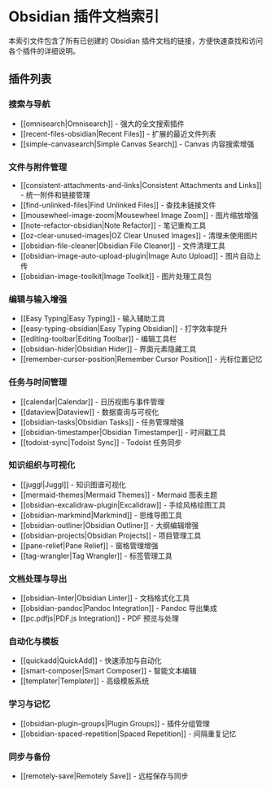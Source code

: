 # Obsidian 插件文档索引

本索引文件包含了所有已创建的 Obsidian 插件文档的链接，方便快速查找和访问各个插件的详细说明。

## 插件列表

### 搜索与导航
- [[omnisearch|Omnisearch]] - 强大的全文搜索插件
- [[recent-files-obsidian|Recent Files]] - 扩展的最近文件列表
- [[simple-canvasearch|Simple Canvas Search]] - Canvas 内容搜索增强

### 文件与附件管理
- [[consistent-attachments-and-links|Consistent Attachments and Links]] - 统一附件和链接管理
- [[find-unlinked-files|Find Unlinked Files]] - 查找未链接文件
- [[mousewheel-image-zoom|Mousewheel Image Zoom]] - 图片缩放增强
- [[note-refactor-obsidian|Note Refactor]] - 笔记重构工具
- [[oz-clear-unused-images|OZ Clear Unused Images]] - 清理未使用图片
- [[obsidian-file-cleaner|Obsidian File Cleaner]] - 文件清理工具
- [[obsidian-image-auto-upload-plugin|Image Auto Upload]] - 图片自动上传
- [[obsidian-image-toolkit|Image Toolkit]] - 图片处理工具包

### 编辑与输入增强
- [[Easy Typing|Easy Typing]] - 输入辅助工具
- [[easy-typing-obsidian|Easy Typing Obsidian]] - 打字效率提升
- [[editing-toolbar|Editing Toolbar]] - 编辑工具栏
- [[obsidian-hider|Obsidian Hider]] - 界面元素隐藏工具
- [[remember-cursor-position|Remember Cursor Position]] - 光标位置记忆

### 任务与时间管理
- [[calendar|Calendar]] - 日历视图与事件管理
- [[dataview|Dataview]] - 数据查询与可视化
- [[obsidian-tasks|Obsidian Tasks]] - 任务管理增强
- [[obsidian-timestamper|Obsidian Timestamper]] - 时间戳工具
- [[todoist-sync|Todoist Sync]] - Todoist 任务同步

### 知识组织与可视化
- [[juggl|Juggl]] - 知识图谱可视化
- [[mermaid-themes|Mermaid Themes]] - Mermaid 图表主题
- [[obsidian-excalidraw-plugin|Excalidraw]] - 手绘风格绘图工具
- [[obsidian-markmind|Markmind]] - 思维导图工具
- [[obsidian-outliner|Obsidian Outliner]] - 大纲编辑增强
- [[obsidian-projects|Obsidian Projects]] - 项目管理工具
- [[pane-relief|Pane Relief]] - 窗格管理增强
- [[tag-wrangler|Tag Wrangler]] - 标签管理工具

### 文档处理与导出
- [[obsidian-linter|Obsidian Linter]] - 文档格式化工具
- [[obsidian-pandoc|Pandoc Integration]] - Pandoc 导出集成
- [[pc.pdfjs|PDF.js Integration]] - PDF 预览与处理

### 自动化与模板
- [[quickadd|QuickAdd]] - 快速添加与自动化
- [[smart-composer|Smart Composer]] - 智能文本编辑
- [[templater|Templater]] - 高级模板系统

### 学习与记忆
- [[obsidian-plugin-groups|Plugin Groups]] - 插件分组管理
- [[obsidian-spaced-repetition|Spaced Repetition]] - 间隔重复记忆

### 同步与备份
- [[remotely-save|Remotely Save]] - 远程保存与同步

